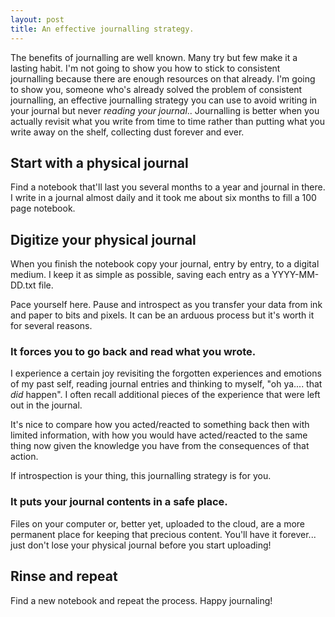 ```yaml
---
layout: post
title: An effective journalling strategy.
---
```


The benefits of journalling are well known. Many try but few make it
a lasting habit. I'm not going to show you how to stick to consistent
journalling because there are enough resources on that already. I'm going to
show you, someone who's already solved the problem of consistent journalling,
an effective journalling strategy you can use to avoid writing in your journal
but never _reading your journal_.. Journalling is better when you actually
revisit what you write from time to time rather than putting what you write away
on the shelf, collecting dust forever and ever.

## Start with a physical journal
Find a notebook that'll last you several months to a year and journal in there.
I write in a journal almost daily and it took me about six months to fill a 100
page notebook.

## Digitize your physical journal
When you finish the notebook copy your journal, entry by entry, to a digital
medium. I keep it as simple as possible, saving each entry as a YYYY-MM-DD.txt
file.

Pace yourself here. Pause and introspect as you transfer your data from ink and
paper to bits and pixels. It can be an arduous process but it's worth it for
several reasons.

### It forces you to go back and read what you wrote.
I experience a certain joy revisiting the forgotten experiences and emotions of my past
self, reading journal entries and thinking to myself, "oh ya.... that *did*
happen". I often recall additional pieces of the experience that were left out
in the journal.

It's nice to compare how you acted/reacted to something back then with limited
information, with how you would have acted/reacted to the same thing now
given the knowledge you have from the consequences of that action.

If introspection is your thing, this journalling strategy is for you.

### It puts your journal contents in a safe place.
Files on your computer or, better yet, uploaded to the cloud, are a more
permanent place for keeping that precious content. You'll have it forever...
just don't lose your physical journal before you start uploading!

## Rinse and repeat
Find a new notebook and repeat the process. Happy journaling!
